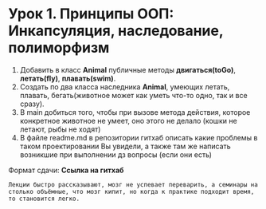 # Урок 1. Принципы ООП: Инкапсуляция, наследование, полиморфизм
1) Добавить в класс **Animal** публичные методы **двигаться(toGo)**, **летать(fly)**, **плавать(swim)**.
2) Создать по два класса
наследника **Animal**, умеющих летать, плавать, бегать(животное может как уметь что-то одно, так и все сразу).
3) В main добиться того, чтобы при вызове метода действия, которое конкретное животное не умеет, оно этого не делало (кошки не летают, рыбы не ходят)
4) В файле readme.md в репозитории гитхаб описать
какие проблемы в таком проектировании Вы увидели,
а также там же написать возникшие при выполнении дз вопросы
(если они есть)

Формат сдачи:
**Ссылка на гитхаб**

```Лекции быстро рассказывают, мозг не успевает переварить, а семинары на столько объёмные, что мозг кипит, но когда к практике подходит время, то становится легко.```
